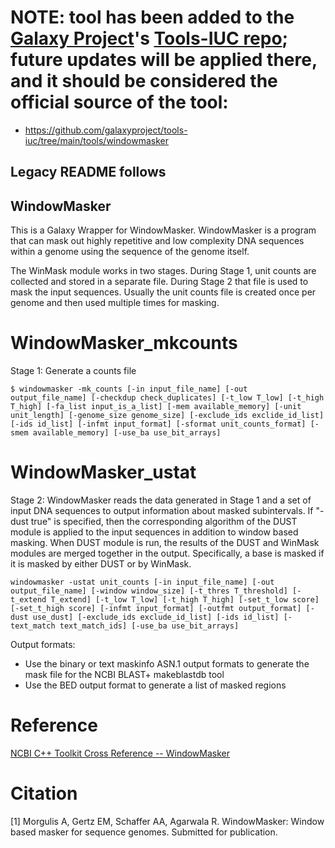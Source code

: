 # NOTE: tool has been added to the [Galaxy Project](https://galaxyproject.org/)'s [Tools-IUC repo](https://github.com/galaxyproject/tools-iuc/); future updates will be applied there, and it should be considered the official source of the tool:
- https://github.com/galaxyproject/tools-iuc/tree/main/tools/windowmasker

Legacy README follows
------------

WindowMasker
------------

This is a Galaxy Wrapper for WindowMasker. WindowMasker is a program that can mask out highly repetitive and low complexity DNA sequences within a genome using the sequence of the genome itself. 

The WinMask module works in two stages. During Stage 1, unit counts are collected and stored in a separate file. During Stage 2 that file is used to mask the input sequences. Usually the unit counts file is created once per genome and then used multiple times for masking. 

WindowMasker_mkcounts
======================
Stage 1: Generate a counts file

    $ windowmasker -mk_counts [-in input_file_name] [-out output_file_name] [-checkdup check_duplicates] [-t_low T_low] [-t_high T_high] [-fa_list input_is_a_list] [-mem available_memory] [-unit unit_length] [-genome_size genome_size] [-exclude_ids exclide_id_list] [-ids id_list] [-infmt input_format] [-sformat unit_counts_format] [-smem available_memory] [-use_ba use_bit_arrays]

   
WindowMasker_ustat
===================
Stage 2: WindowMasker reads the data generated in Stage 1 and a set of input DNA sequences to output information about masked subintervals. If "-dust true" is specified, then the corresponding algorithm of the DUST module is applied to the input sequences in addition to window based masking. When DUST module is run, the results of the DUST and WinMask modules are merged together in the output. Specifically, a base is masked if it is masked by either DUST or by WinMask.

    windowmasker -ustat unit_counts [-in input_file_name] [-out output_file_name] [-window window_size] [-t_thres T_threshold] [-t_extend T_extend] [-t_low T_low] [-t_high T_high] [-set_t_low score] [-set_t_high score] [-infmt input_format] [-outfmt output_format] [-dust use_dust] [-exclude_ids exclude_id_list] [-ids id_list] [-text_match text_match_ids] [-use_ba use_bit_arrays]

Output formats:
* Use the binary or text maskinfo ASN.1 output formats to generate the mask file for the NCBI BLAST+ makeblastdb tool
* Use the BED output format to generate a list of masked regions

Reference
==========
[NCBI C++ Toolkit Cross Reference -- WindowMasker](https://www.ncbi.nlm.nih.gov/IEB/ToolBox/CPP_DOC/lxr/source/src/app/winmasker/README)

Citation
=========

[1] Morgulis A, Gertz EM, Schaffer AA, Agarwala R. WindowMasker:
    Window based masker for sequence genomes. Submitted for publication.
